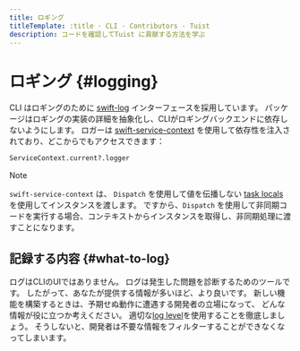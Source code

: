 ```yaml
---
title: ロギング
titleTemplate: :title · CLI · Contributors · Tuist
description: コードを確認してTuist に貢献する方法を学ぶ
---
```


# ロギング {#logging}

CLI はロギングのために [swift-log](https://github.com/apple/swift-log) インターフェースを採用しています。 パッケージはロギングの実装の詳細を抽象化し、CLIがロギングバックエンドに依存しないようにします。 ロガーは [swift-service-context](https://github.com/apple/swift-service-context) を使用して依存性を注入されており、どこからでもアクセスできます：

```bash
ServiceContext.current?.logger
```

> [!NOTE]
> `swift-service-context` は、 `Dispatch` を使用して値を伝播しない [task locals](https://developer.apple.com/documentation/swift/tasklocal) を使用してインスタンスを渡します。 ですから、`Dispatch` を使用して非同期コードを実行する場合、コンテキストからインスタンスを取得し、非同期処理に渡すことになります。

## 記録する内容 {#what-to-log}

ログはCLIのUIではありません。 ログは発生した問題を診断するためのツールです。
したがって、あなたが提供する情報が多いほど、より良いです。
新しい機能を構築するときは、予期せぬ動作に遭遇する開発者の立場になって、 どんな情報が役に立つか考えください。
適切な[log level](https://www.swift.org/documentation/server/guides/libraries/log-levels.html)を使用することを徹底しましょう。 そうしないと、開発者は不要な情報をフィルターすることができなくなってしまいます。
